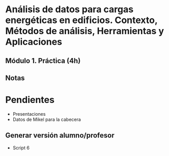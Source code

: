 # Análisis de datos para cargas energéticas en edificios. Contexto, Métodos de análisis, Herramientas y Aplicaciones

## Módulo 1. Práctica (4h)
## Notas

# Pendientes
- Presentaciones
- Datos de Mikel para la cabecera

## Generar versión alumno/profesor
- Script 6
